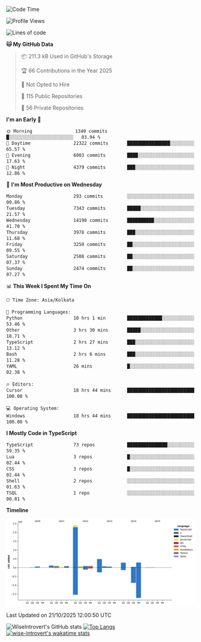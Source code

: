 <!--START_SECTION:waka-->
![Code Time](http://img.shields.io/badge/Code%20Time-4%2C404%20hrs%2027%20mins-blue)

![Profile Views](http://img.shields.io/badge/Profile%20Views-0-blue)

![Lines of code](https://img.shields.io/badge/From%20Hello%20World%20I%27ve%20Written-4.3%20million%20lines%20of%20code-blue)

**🐱 My GitHub Data** 

> 📦 211.3 kB Used in GitHub's Storage 
 > 
> 🏆 66 Contributions in the Year 2025
 > 
> 🚫 Not Opted to Hire
 > 
> 📜 115 Public Repositories 
 > 
> 🔑 56 Private Repositories 
 > 
**I'm an Early 🐤** 

```text
🌞 Morning                1340 commits        █░░░░░░░░░░░░░░░░░░░░░░░░   03.94 % 
🌆 Daytime                22322 commits       ████████████████░░░░░░░░░   65.57 % 
🌃 Evening                6003 commits        ████░░░░░░░░░░░░░░░░░░░░░   17.63 % 
🌙 Night                  4379 commits        ███░░░░░░░░░░░░░░░░░░░░░░   12.86 % 
```
📅 **I'm Most Productive on Wednesday** 

```text
Monday                   293 commits         ░░░░░░░░░░░░░░░░░░░░░░░░░   00.86 % 
Tuesday                  7343 commits        █████░░░░░░░░░░░░░░░░░░░░   21.57 % 
Wednesday                14198 commits       ██████████░░░░░░░░░░░░░░░   41.70 % 
Thursday                 3978 commits        ███░░░░░░░░░░░░░░░░░░░░░░   11.68 % 
Friday                   3250 commits        ██░░░░░░░░░░░░░░░░░░░░░░░   09.55 % 
Saturday                 2508 commits        ██░░░░░░░░░░░░░░░░░░░░░░░   07.37 % 
Sunday                   2474 commits        ██░░░░░░░░░░░░░░░░░░░░░░░   07.27 % 
```


📊 **This Week I Spent My Time On** 

```text
🕑︎ Time Zone: Asia/Kolkata

💬 Programming Languages: 
Python                   10 hrs 1 min        █████████████░░░░░░░░░░░░   53.46 % 
Other                    3 hrs 30 mins       █████░░░░░░░░░░░░░░░░░░░░   18.71 % 
TypeScript               2 hrs 27 mins       ███░░░░░░░░░░░░░░░░░░░░░░   13.12 % 
Bash                     2 hrs 6 mins        ███░░░░░░░░░░░░░░░░░░░░░░   11.28 % 
YAML                     26 mins             █░░░░░░░░░░░░░░░░░░░░░░░░   02.38 % 

🔥 Editors: 
Cursor                   18 hrs 44 mins      █████████████████████████   100.00 % 

💻 Operating System: 
Windows                  18 hrs 44 mins      █████████████████████████   100.00 % 
```

**I Mostly Code in TypeScript** 

```text
TypeScript               73 repos            ███████████████░░░░░░░░░░   59.35 % 
Lua                      3 repos             █░░░░░░░░░░░░░░░░░░░░░░░░   02.44 % 
CSS                      3 repos             █░░░░░░░░░░░░░░░░░░░░░░░░   02.44 % 
Shell                    2 repos             ░░░░░░░░░░░░░░░░░░░░░░░░░   01.63 % 
TSQL                     1 repo              ░░░░░░░░░░░░░░░░░░░░░░░░░   00.81 % 
```



**Timeline**

![Lines of Code chart](https://raw.githubusercontent.com/wise-introvert/wise-introvert/master/assets/bar_graph.png)


 Last Updated on 21/10/2025 12:00:50 UTC
<!--END_SECTION:waka-->

![WiseIntrovert's GitHub stats](https://github-readme-stats.vercel.app/api?username=wise-introvert&count_private=true&show_icons=true)
[![Top Langs](https://github-readme-stats.vercel.app/api/top-langs/?username=wise-introvert&langs_count=10)](https://github.com/anuraghazra/github-readme-stats)
[![wise-introvert's wakatime stats](https://github-readme-stats.vercel.app/api/wakatime?username=wiseintrovert)](https://github.com/anuraghazra/github-readme-stats)
